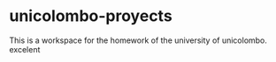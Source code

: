 # unicolombo-proyects
This is a workspace for the homework of the university of unicolombo.
excelent
